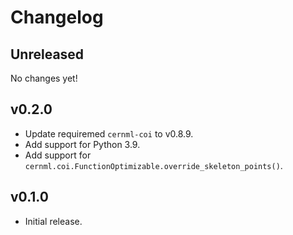 # Changelog

## Unreleased

No changes yet!

## v0.2.0

- Update requiremed `cernml-coi` to v0.8.9.
- Add support for Python 3.9.
- Add support for `cernml.coi.FunctionOptimizable.override_skeleton_points()`.

## v0.1.0

- Initial release.
